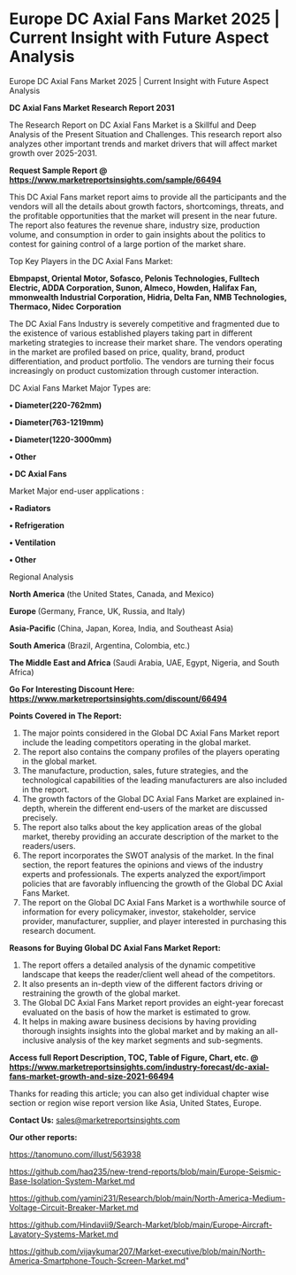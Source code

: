 # Europe DC Axial Fans Market 2025 | Current Insight with Future Aspect Analysis
Europe DC Axial Fans Market 2025 | Current Insight with Future Aspect Analysis

<strong>DC Axial Fans Market Research Report 2031</strong>

The Research Report on DC Axial Fans Market is a Skillful and Deep Analysis of the Present Situation and Challenges. This research report also analyzes other important trends and market drivers that will affect market growth over 2025-2031.

<strong>Request Sample Report @ <a href=https://www.marketreportsinsights.com/sample/66494>https://www.marketreportsinsights.com/sample/66494</a></strong>

This DC Axial Fans market report aims to provide all the participants and the vendors will all the details about growth factors, shortcomings, threats, and the profitable opportunities that the market will present in the near future. The report also features the revenue share, industry size, production volume, and consumption in order to gain insights about the politics to contest for gaining control of a large portion of the market share.

Top Key Players in the DC Axial Fans Market:

<strong>Ebmpapst, Oriental Motor, Sofasco, Pelonis Technologies, Fulltech Electric, ADDA Corporation, Sunon, Almeco, Howden, Halifax Fan, mmonwealth Industrial Corporation, Hidria, Delta Fan, NMB Technologies, Thermaco, Nidec Corporation</strong>

The DC Axial Fans Industry is severely competitive and fragmented due to the existence of various established players taking part in different marketing strategies to increase their market share. The vendors operating in the market are profiled based on price, quality, brand, product differentiation, and product portfolio. The vendors are turning their focus increasingly on product customization through customer interaction.

DC Axial Fans Market Major Types are:

<strong>• Diameter(220-762mm)

• Diameter(763-1219mm)

• Diameter(1220-3000mm)

• Other

• DC Axial Fans</strong>

Market Major end-user applications :

<strong>• Radiators

• Refrigeration

• Ventilation

• Other</strong>

Regional Analysis

</u><strong><b>North America</b></strong> (the United States, Canada, and Mexico)

<strong><b>Europe </b></strong>(Germany, France, UK, Russia, and Italy)

<strong><b>Asia-Pacific</b></strong> (China, Japan, Korea, India, and Southeast Asia)

<strong><b>South America</b></strong> (Brazil, Argentina, Colombia, etc.)

<strong><b>The Middle East and Africa</b></strong> (Saudi Arabia, UAE, Egypt, Nigeria, and South Africa)

<strong>Go For Interesting Discount Here: <a href=https://www.marketreportsinsights.com/discount/66494>https://www.marketreportsinsights.com/discount/66494</a></strong>

<strong>Points Covered in The Report:</strong>
<ol>
  <li>The major points considered in the Global DC Axial Fans Market report include the leading competitors operating in the global market.</li>
  <li>The report also contains the company profiles of the players operating in the global market.</li>
  <li>The manufacture, production, sales, future strategies, and the technological capabilities of the leading manufacturers are also included in the report.</li>
  <li>The growth factors of the Global DC Axial Fans Market are explained in-depth, wherein the different end-users of the market are discussed precisely.</li>
  <li>The report also talks about the key application areas of the global market, thereby providing an accurate description of the market to the readers/users.</li>
  <li>The report incorporates the SWOT analysis of the market. In the final section, the report features the opinions and views of the industry experts and professionals. The experts analyzed the export/import policies that are favorably influencing the growth of the Global DC Axial Fans Market.</li>
  <li>The report on the Global DC Axial Fans Market is a worthwhile source of information for every policymaker, investor, stakeholder, service provider, manufacturer, supplier, and player interested in purchasing this research document.</li>
</ol>
<strong>Reasons for Buying Global DC Axial Fans Market Report:</strong>

<ol>
  <li>The report offers a detailed analysis of the dynamic competitive landscape that keeps the reader/client well ahead of the competitors.</li>
  <li>It also presents an in-depth view of the different factors driving or restraining the growth of the global market.</li>
  <li>The Global DC Axial Fans Market report provides an eight-year forecast evaluated on the basis of how the market is estimated to grow.</li>
  <li>It helps in making aware business decisions by having providing thorough insights insights into the global market and by making an all-inclusive analysis of the key market segments and sub-segments.</li>
</ol>
<strong>Access full Report Description, TOC, Table of Figure, Chart, etc. @ <a href=https://www.marketreportsinsights.com/industry-forecast/dc-axial-fans-market-growth-and-size-2021-66494>https://www.marketreportsinsights.com/industry-forecast/dc-axial-fans-market-growth-and-size-2021-66494</a></strong>


Thanks for reading this article; you can also get individual chapter wise section or region wise report version like Asia, United States, Europe.

<strong>Contact Us:</strong>
sales@marketreportsinsights.com

<strong>Our other reports:</strong>

<a href=https://tanomuno.com/illust/563938>https://tanomuno.com/illust/563938</a>

<a href=https://github.com/haq235/new-trend-reports/blob/main/Europe-Seismic-Base-Isolation-System-Market.md>https://github.com/haq235/new-trend-reports/blob/main/Europe-Seismic-Base-Isolation-System-Market.md</a>

<a href=https://github.com/yamini231/Research/blob/main/North-America-Medium-Voltage-Circuit-Breaker-Market.md>https://github.com/yamini231/Research/blob/main/North-America-Medium-Voltage-Circuit-Breaker-Market.md</a>

<a href=https://github.com/Hindavii9/Search-Market/blob/main/Europe-Aircraft-Lavatory-Systems-Market.md>https://github.com/Hindavii9/Search-Market/blob/main/Europe-Aircraft-Lavatory-Systems-Market.md</a>

<a href=https://github.com/vijaykumar207/Market-executive/blob/main/North-America-Smartphone-Touch-Screen-Market.md>https://github.com/vijaykumar207/Market-executive/blob/main/North-America-Smartphone-Touch-Screen-Market.md</a>"
